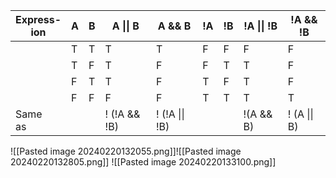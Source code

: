 
| Express-<br>ion | **A** | **B** | A \|\| B     | A && B         | !A  | !B  | !A \|\| !B | !A && !B     |
| --------------- | ----- | ----- | ------------ | -------------- | --- | --- | ---------- | ------------ |
|                 | T     | T     | T            | T              | F   | F   | F          | F            |
|                 | T     | F     | T            | F              | F   | T   | T          | F            |
|                 | F     | T     | T            | F              | T   | F   | T          | F            |
|                 | F     | F     | F            | F              | T   | T   | T          | T            |
| Same<br>as      |       |       | ! (!A && !B) | ! (!A \|\| !B) |     |     | !(A && B)  | ! (A \|\| B) |


![[Pasted image 20240220132055.png]]![[Pasted image 20240220132805.png]]
![[Pasted image 20240220133100.png]]


